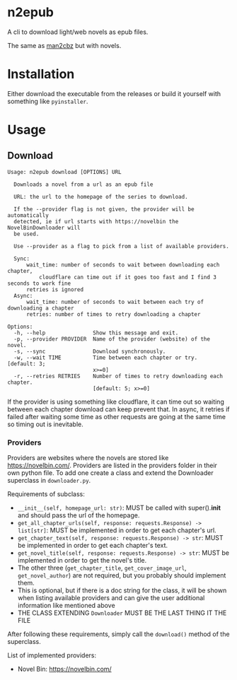 
# n2epub

A cli to download light/web novels as epub files.

The same as [man2cbz](https://github.com/Nvt500/man2cbz) but with novels.

# Installation

Either download the executable from the releases or build it yourself with something like `pyinstaller`.

# Usage

## Download

```text
Usage: n2epub download [OPTIONS] URL

  Downloads a novel from a url as an epub file

  URL: the url to the homepage of the series to download.

  If the --provider flag is not given, the provider will be automatically
  detected, ie if url starts with https://novelbin the NovelBinDownloader will
  be used.

  Use --provider as a flag to pick from a list of available providers.

  Sync:
      wait_time: number of seconds to wait between downloading each chapter,
          cloudflare can time out if it goes too fast and I find 3 seconds to work fine
      retries is ignored
  Async:
      wait_time: number of seconds to wait between each try of downloading a chapter
      retries: number of times to retry downloading a chapter

Options:
  -h, --help               Show this message and exit.
  -p, --provider PROVIDER  Name of the provider (website) of the novel.
  -s, --sync               Download synchronously.
  -w, --wait TIME          Time between each chapter or try.  [default: 3;
                           x>=0]
  -r, --retries RETRIES    Number of times to retry downloading each chapter.
                           [default: 5; x>=0]
```

If the provider is using something like cloudflare, it can time out so waiting between each chapter 
download can keep prevent that. In async, it retries if failed after waiting some time as other
requests are going at the same time so timing out is inevitable.

### Providers

Providers are websites where the novels are stored like https://novelbin.com/. Providers are 
listed in the providers folder in their own python file. To add one create a class and extend 
the Downloader superclass in `downloader.py`.

Requirements of subclass:

- `__init__(self, homepage_url: str)`: MUST be called with super().__init__ and should pass the
  url of the homepage.
- `get_all_chapter_urls(self, response: requests.Response) -> list[str]`: MUST be implemented in order to get
  each chapter's url.
- `get_chapter_text(self, response: requests.Response) -> str`: MUST be implemented in order to get 
  each chapter's text.
- `get_novel_title(self, response: requests.Response) -> str`: MUST be implemented in order to get the
  novel's title.
- The other three (`get_chapter_title`, `get_cover_image_url`, `get_novel_author`) are not required, but you probably should implement them.
- This is optional, but if there is a doc string for the class, it will be shown when listing available providers and can give the user additional information like mentioned above
- THE CLASS EXTENDING `Downloader` MUST BE THE LAST THING IT THE FILE

After following these requirements, simply call the `download()` method of the superclass.

List of implemented providers:

- Novel Bin: https://novelbin.com/